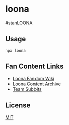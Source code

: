# loona

#stanLOONA

## Usage

`npx loona`

## Fan Content Links

* [Loona Fandom Wiki](https://loonatheworld.fandom.com/)
* [Loona Content Archive](https://docs.google.com/spreadsheets/d/1XbLfgf4grfsZ_CUSt9nXgHVFoMrgu16wgVPYNs1hAX4/edit#gid=1204245601)
* [Team Subbits](https://www.teamsubbits.com)

## License

[MIT](./LICENSE.md)
